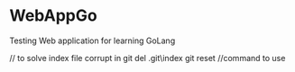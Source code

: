 # WebAppGo
Testing Web application for learning GoLang

// to solve index file corrupt in git
       del .git\index
       git reset
//command to use
